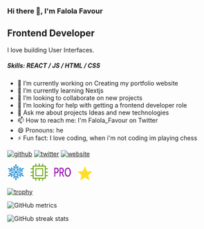 ### Hi there 👋, I'm Falola Favour
## Frontend Developer
I love building User Interfaces.

 ##### Skills: REACT / JS / HTML / CSS

- 🔭 I’m currently working on Creating my portfolio website 
- 🌱 I’m currently learning Nextjs 
- 👯 I’m looking to collaborate on new projects 
- 🤔 I’m looking for help with getting a frontend developer role 
- 💬 Ask me about projects Ideas and new technologies 
- 📫 How to reach me: I'm Falola_Favour on Twitter 
- 😄 Pronouns: he 
- ⚡ Fun fact: I love coding, when i'm not coding im playing chess 


[<img src='https://cdn.jsdelivr.net/npm/simple-icons@3.0.1/icons/github.svg' alt='github' height='40'>](https://github.com/phayvour1)  [<img src='https://cdn.jsdelivr.net/npm/simple-icons@3.0.1/icons/twitter.svg' alt='twitter' height='40'>](https://twitter.com/falola_favour)  [<img src='https://cdn.jsdelivr.net/npm/simple-icons@3.0.1/icons/icloud.svg' alt='website' height='40'>](craneo.com)  

<a href='https://archiveprogram.github.com/'><img src='https://raw.githubusercontent.com/acervenky/animated-github-badges/master/assets/acbadge.gif' width='40' height='40'></a> <a href='https://docs.github.com/en/developers'><img src='https://raw.githubusercontent.com/acervenky/animated-github-badges/master/assets/devbadge.gif' width='40' height='40'></a> <a href='https://github.com/pricing'><img src='https://raw.githubusercontent.com/acervenky/animated-github-badges/master/assets/pro.gif' width='40' height='40'></a> <a href='https://stars.github.com/'><img src='https://raw.githubusercontent.com/acervenky/animated-github-badges/master/assets/starbadge.gif' width='35' height='35'></a> 

[![trophy](https://github-profile-trophy.vercel.app/?username=phayvour1)](https://github.com/ryo-ma/github-profile-trophy)

![GitHub metrics](https://metrics.lecoq.io/phayvour1)  

![GitHub streak stats](https://streak-stats.demolab.com/?user=phayvour1)  



<!---
Phayvour1/Phayvour1 is a ✨ special ✨ repository because its `README.md` (this file) appears on your GitHub profile.
You can click the Preview link to take a look at your changes.
--->
